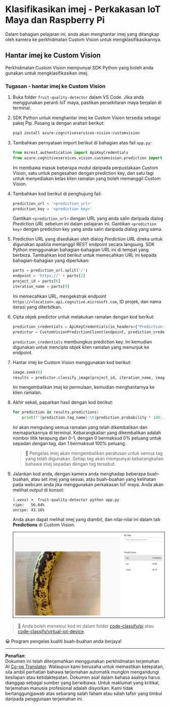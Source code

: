 <!--
CO_OP_TRANSLATOR_METADATA:
{
  "original_hash": "e5896207b304ce1abaf065b8acc0cc79",
  "translation_date": "2025-08-27T21:00:46+00:00",
  "source_file": "4-manufacturing/lessons/2-check-fruit-from-device/single-board-computer-classify-image.md",
  "language_code": "ms"
}
-->
# Klasifikasikan imej - Perkakasan IoT Maya dan Raspberry Pi

Dalam bahagian pelajaran ini, anda akan menghantar imej yang ditangkap oleh kamera ke perkhidmatan Custom Vision untuk mengklasifikasikannya.

## Hantar imej ke Custom Vision

Perkhidmatan Custom Vision mempunyai SDK Python yang boleh anda gunakan untuk mengklasifikasikan imej.

### Tugasan - hantar imej ke Custom Vision

1. Buka folder `fruit-quality-detector` dalam VS Code. Jika anda menggunakan peranti IoT maya, pastikan persekitaran maya berjalan di terminal.

1. SDK Python untuk menghantar imej ke Custom Vision tersedia sebagai pakej Pip. Pasang ia dengan arahan berikut:

    ```sh
    pip3 install azure-cognitiveservices-vision-customvision
    ```

1. Tambahkan pernyataan import berikut di bahagian atas fail `app.py`:

    ```python
    from msrest.authentication import ApiKeyCredentials
    from azure.cognitiveservices.vision.customvision.prediction import CustomVisionPredictionClient
    ```

    Ini membawa masuk beberapa modul daripada perpustakaan Custom Vision, satu untuk pengesahan dengan prediction key, dan satu lagi untuk menyediakan kelas klien ramalan yang boleh memanggil Custom Vision.

1. Tambahkan kod berikut di penghujung fail:

    ```python
    prediction_url = '<prediction_url>'
    prediction_key = '<prediction key>'
    ```

    Gantikan `<prediction_url>` dengan URL yang anda salin daripada dialog *Prediction URL* sebelum ini dalam pelajaran ini. Gantikan `<prediction key>` dengan prediction key yang anda salin daripada dialog yang sama.

1. Prediction URL yang disediakan oleh dialog *Prediction URL* direka untuk digunakan apabila memanggil REST endpoint secara langsung. SDK Python menggunakan bahagian-bahagian URL ini di tempat yang berbeza. Tambahkan kod berikut untuk memecahkan URL ini kepada bahagian-bahagian yang diperlukan:

    ```python
    parts = prediction_url.split('/')
    endpoint = 'https://' + parts[2]
    project_id = parts[6]
    iteration_name = parts[9]
    ```

    Ini memecahkan URL, mengekstrak endpoint `https://<location>.api.cognitive.microsoft.com`, ID projek, dan nama iterasi yang diterbitkan.

1. Cipta objek predictor untuk melakukan ramalan dengan kod berikut:

    ```python
    prediction_credentials = ApiKeyCredentials(in_headers={"Prediction-key": prediction_key})
    predictor = CustomVisionPredictionClient(endpoint, prediction_credentials)
    ```

    `prediction_credentials` membungkus prediction key. Ini kemudian digunakan untuk mencipta objek klien ramalan yang menunjuk ke endpoint.

1. Hantar imej ke Custom Vision menggunakan kod berikut:

    ```python
    image.seek(0)
    results = predictor.classify_image(project_id, iteration_name, image)
    ```

    Ini mengembalikan imej ke permulaan, kemudian menghantarnya ke klien ramalan.

1. Akhir sekali, paparkan hasil dengan kod berikut:

    ```python
    for prediction in results.predictions:
        print(f'{prediction.tag_name}:\t{prediction.probability * 100:.2f}%')
    ```

    Ini akan mengulang semua ramalan yang telah dikembalikan dan memaparkannya di terminal. Kebarangkalian yang dikembalikan adalah nombor titik terapung dari 0-1, dengan 0 bermaksud 0% peluang untuk sepadan dengan tag, dan 1 bermaksud 100% peluang.

    > 💁 Pengelas imej akan mengembalikan peratusan untuk semua tag yang telah digunakan. Setiap tag akan mempunyai kebarangkalian bahawa imej sepadan dengan tag tersebut.

1. Jalankan kod anda, dengan kamera anda menghadap beberapa buah-buahan, atau set imej yang sesuai, atau buah-buahan yang kelihatan pada webcam anda jika menggunakan perkakasan IoT maya. Anda akan melihat output di konsol:

    ```output
    (.venv) ➜  fruit-quality-detector python app.py
    ripe:   56.84%
    unripe: 43.16%
    ```

    Anda akan dapat melihat imej yang diambil, dan nilai-nilai ini dalam tab **Predictions** di Custom Vision.

    ![Sebuah pisang dalam Custom Vision diramalkan matang pada 56.8% dan tidak matang pada 43.1%](../../../../../translated_images/custom-vision-banana-prediction.30cdff4e1d72db5d9a0be0193790a47c2b387da034e12dc1314dd57ca2131b59.ms.png)

> 💁 Anda boleh menemui kod ini dalam folder [code-classify/pi](../../../../../4-manufacturing/lessons/2-check-fruit-from-device/code-classify/pi) atau [code-classify/virtual-iot-device](../../../../../4-manufacturing/lessons/2-check-fruit-from-device/code-classify/virtual-iot-device).

😀 Program pengelas kualiti buah-buahan anda berjaya!

---

**Penafian**:  
Dokumen ini telah diterjemahkan menggunakan perkhidmatan terjemahan AI [Co-op Translator](https://github.com/Azure/co-op-translator). Walaupun kami berusaha untuk memastikan ketepatan, sila ambil perhatian bahawa terjemahan automatik mungkin mengandungi kesilapan atau ketidaktepatan. Dokumen asal dalam bahasa asalnya harus dianggap sebagai sumber yang berwibawa. Untuk maklumat yang kritikal, terjemahan manusia profesional adalah disyorkan. Kami tidak bertanggungjawab atas sebarang salah faham atau salah tafsir yang timbul daripada penggunaan terjemahan ini.